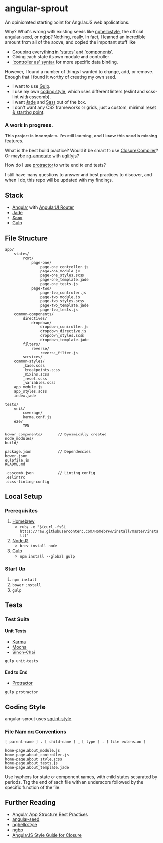 # angular-sprout

An opinionated starting point for AngularJS web applications. 

Why? What's wrong with existing seeds like [nghellostyle](https://github.com/zemirco/nghellostyle), the official [angular-seed](https://github.com/angular/angular-seed), or [ngbp](https://github.com/ngbp/ngbp)? Nothing, really. In fact, I learned an incredible amount from all of the above, and copied the important stuff like:
- [Grouping everything in 'states' and 'components'](https://github.com/zemirco/nghellostyle#everything-is-grouped-in-states-and-components).
- Giving each state its own module and controller.
- ['controller as' syntax](https://github.com/zemirco/nghellostyle#controller-as-syntax) for more specific data binding.

However, I found a number of things I wanted to change, add, or remove. Enough that I found it worthy of creating my own seed.

- I want to use [Gulp](http://gulp.com/).
- I use my own [coding style](http://squint-style.guide), which uses different linters (eslint and scss-lint with csscomb).
- I want [Jade](http://jade-lang.com/) and [Sass](http://sass-lang.com/) out of the box.
- I don't want any CSS frameworks or grids, just a custom, minimal [reset & starting point](https://github.com/RyanWarner/sass-seed).

### A work in progress.

This project is incomplete. I'm still learning, and I know this seed is missing features.

What is the best build practice? Would it be smart to use [Closure Compiler](https://developers.google.com/closure/compiler/)? Or maybe [ng-annotate](https://github.com/olov/ng-annotate) with [uglifyjs](https://github.com/mishoo/UglifyJS2)?

How do I use [protractor](https://github.com/angular/protractor) to write end to end tests?

I still have many questions to answer and best practices to discover, and when I do, this repo will be updated with my findings.

## Stack

- [Angular](https://angularjs.org/) with [AngularUI Router](https://github.com/angular-ui/ui-router)
- [Jade](http://jade-lang.com/)
- [Sass](http://sass-lang.com/)
- [Gulp](http://gulp.com/)

## File Structure

```
app/
	states/
		root/
			page-one/
				page-one_controller.js
				page-one_module.js
				page-one_styles.scss
				page-one_template.jade
				page-one_tests.js
			page-two/
				page-two_controler.js
				page-two_module.js
				page-two_styles.scss
				page-two_template.jade
				page-two_tests.js
	common-components/
		directives/
			dropdown/
				dropdown_controller.js
				dropdown_directive.js
				dropdown_styles.scss
				dropdown_template.jade
		filters/
			reverse/
				reverse_filter.js
		services/
	common-styles/
		_base.scss
		_breakpoints.scss
		_mixins.scss
		_reset.scss
		_variables.scss
	app_module.js
	app_styles.scss
	index.jade
	
tests/
	unit/
		coverage/
		karma.conf.js
	e2e/
		TBD

bower_components/       // Dynamically created
node_modules/
build/
	
package.json            // Dependencies
bower.json
gulpfile.js
README.md

.csscomb.json           // Linting config
.eslintrc
.scss-linting-config
```

## Local Setup

### Prerequisites
1. [Homebrew](http://brew.sh/)
	- `ruby -e "$(curl -fsSL https://raw.githubusercontent.com/Homebrew/install/master/install)"`
1. [NodeJS](http://nodejs.org/)
	- `brew install node`
1. [Gulp](http://gulp.com/)
	- `npm install --global gulp`

### Start Up

1. `npm install`
2. `bower install`
2. `gulp`

## Tests

### Test Suite

#### Unit Tests

- [Karma](http://karma-runner.github.io/)
- [Mocha](http://mochajs.github.io/mocha/)
- [Sinon-Chai](https://github.com/domenic/sinon-chai)

`gulp unit-tests`

#### End to End

- [Protractor](https://github.com/angular/protractor)

`gulp protractor`

## Coding Style

angular-sprout uses [squint-style](https://github.com/RyanWarner/squint-style).

### File Naming Conventions

`[ parent-name ] . [ child-name ] _ [ type ] . [ file extension ]`

```
home-page.about_module.js
home-page.about_controller.js
home-page.about_style.scss
home-page.about_tests.js
home-page.about_template.jade
```
Use hyphens for state or component names, with child states separated by periods. Tag the end of each file with an underscore followed by the specific function of the file.

## Further Reading

- [Angular App Structure Best Practices](https://docs.google.com/document/d/1XXMvReO8-Awi1EZXAXS4PzDzdNvV6pGcuaF4Q9821Es/mobilebasic?pli=1)
- [angular-seed](https://github.com/angular/angular-seed)
- [nghellostyle](https://github.com/zemirco/nghellostyle)
- [ngbp](http://joshdmiller.github.io/ng-boilerplate/#/home)
- [AngularJS Style Guide for Closure](https://google-styleguide.googlecode.com/svn/trunk/angularjs-google-style.html#googprovide)